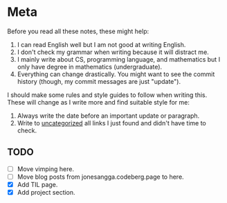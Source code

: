 # Meta

Before you read all these notes, these might help:

1. I can read English well but I am not good at writing English.
1. I don't check my grammar when writing because it will distract me.
1. I mainly write about CS, programming language, and mathematics
   but I only have degree in mathematics (undergraduate).
1. Everything can change drastically. You might want to see the commit history
   (though, my commit messages are just "update").

I should make some rules and style guides to follow when writing this.
These will change as I write more and find suitable style for me:

1. Always write the date before an important update or paragraph.
1. Write to [uncategorized](./uncategorized.md) all links I just found and didn't have time to check.

## TODO

- [ ] Move vimping here.
- [ ] Move blog posts from jonesangga.codeberg.page to here.
- [x] Add TIL page.
- [x] Add project section.
